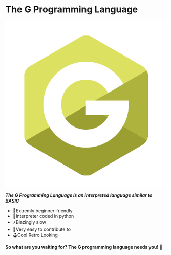 # The G Programming Language

![The G Programming Language Logo](G.png "The G Programming Language Logo")

_**The G Programming Language is an interpreted language similar to BASIC**_

- 📖Extremly beginner-friendly
- 🐍Interpreter coded in python
- ⚡Blazingly slow
- 📝Very easy to contribute to
- 🕹️Cool Retro Looking

**So what are you waiting for? The G programming language needs you! 🫵**